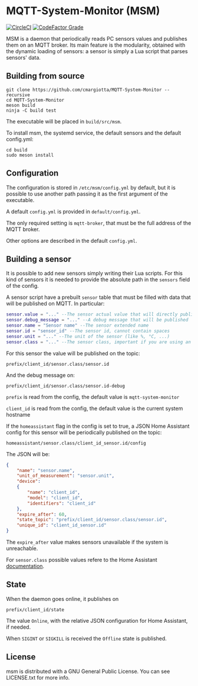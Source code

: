 # MQTT-System-Monitor (MSM)

[![CircleCI](https://img.shields.io/circleci/build/github/cmargiotta/mqtt-system-monitor/main?style=for-the-badge)](https://circleci.com/gh/cmargiotta/mqtt-system-monitor/tree/main) [![CodeFactor Grade](https://img.shields.io/codefactor/grade/github/cmargiotta/mqtt-system-monitor?style=for-the-badge)](https://www.codefactor.io/repository/github/cmargiotta/mqtt-system-monitor/overview/main)

MSM is a daemon that periodically reads PC sensors values and publishes them on an MQTT broker. Its main feature is the modularity, obtained with the dynamic loading of sensors: a sensor is simply a Lua script that parses sensors' data.

## Building from source

```console
git clone https://github.com/cmargiotta/MQTT-System-Monitor --recursive
cd MQTT-System-Monitor
meson build
ninja -C build test
```

The executable will be placed in `build/src/msm`. 

To install msm, the systemd service, the default sensors and the default config.yml:

```console
cd build
sudo meson install
```

## Configuration

The configuration is stored in `/etc/msm/config.yml` by default, but it is possible to use another path passing it as the first argument of the executable.

A default `config.yml` is provided in `default/config.yml`.

The only required setting is `mqtt-broker`, that must be the full address of the MQTT broker.

Other options are described in the default `config.yml`.

## Building a sensor

It is possible to add new sensors simply writing their Lua scripts. For this kind of sensors it is needed to provide the absolute path in the `sensors` field of the config.

A sensor script have a prebuilt `sensor` table that must be filled with data that will be published on MQTT. In particular:

```lua
sensor.value = "..." --The sensor actual value that will directly published
sensor.debug_message = "..." --A debug message that will be published
sensor.name = "Sensor name" --The sensor extended name
sensor.id = "sensor_id" --The sensor id, cannot contain spaces
sensor.unit = "..." --The unit of the sensor (like %, °C, ...)
sensor.class = "..." --The sensor class, important if you are using an MQTT subscriber
```

For this sensor the value will be published on the topic: 

`prefix/client_id/sensor.class/sensor.id`

And the debug message on:

`prefix/client_id/sensor.class/sensor.id-debug`

`prefix` is read from the config, the default value is `mqtt-system-monitor`

`client_id` is read from the config, the default value is the current system hostname

If the `homeassistant` flag in the config is set to true, a JSON Home Assistant config for this sensor will be periodically published on the topic:

`homeassistant/sensor.class/client_id_sensor.id/config`

The JSON will be:

```json
{
    "name": "sensor.name",
    "unit_of_measurement": "sensor.unit",
    "device":
    {
        "name": "client_id",
        "model": "client_id",
        "identifiers": "client_id"
    },
    "expire_after": 60,
    "state_topic": "prefix/client_id/sensor.class/sensor.id",
    "unique_id": "client_id_sensor.id"
}
```

The `expire_after` value makes sensors unavailable if the system is unreachable.

For `sensor.class` possible values refere to the Home Assistant [documentation](https://www.home-assistant.io/integrations/sensor/).

## State

When the daemon goes online, it publishes on

`prefix/client_id/state`

The value `Online`, with the relative JSON configuration for Home Assistant, if needed.

When `SIGINT` or `SIGKILL` is received the `Offline` state is published.

## License

msm is distributed with a GNU General Public License. You can see LICENSE.txt for more info.
